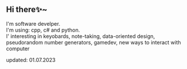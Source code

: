 ## Hi there✨~
I'm software develper.\
I'm using: cpp, c# and python.\
I' interesting in keyobards, note-taking, data-oriented design, pseudorandom number generators, gamedev, new ways to interact with computer

updated: 01.07.2023

<!---
urasssopretty/urasssopretty is a ✨ special ✨ repository because its `README.md` (this file) appears on your GitHub profile.
You can click the Preview link to take a look at your changes.
--->
